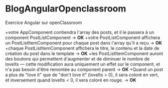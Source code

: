 # BlogAngularOpenclassroom

Exercice Angular sur openClassroom

 +votre AppComponent contiendra l'array des posts, et il le passera à un component PostListComponent → __OK__
 +votre PostListComponent affichera un PostListItemComponent pour chaque post dans l'array qu'il a reçu → __OK__
 +chaque PostListItemComponent affichera le titre, le contenu et la date de création du post dans le template → __OK__
 +les PostListItemComponent auront des boutons qui permettent d'augmenter et de diminuer le nombre de loveIts — cette modification aura uniquement un effet sur le component, et n'a pas besoin d'être remontée au component parent → __OK__
 +Quand un post a plus de "love it" que de "don't love it" (loveIts > 0), il sera coloré en vert, et inversement quand loveIts < 0, il sera coloré en rouge. → __OK__
